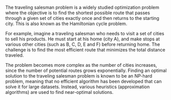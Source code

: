 

The traveling salesman problem is a widely studied optimization problem where the objective is to find the shortest possible route that passes through a given set of cities exactly once and then returns to the starting city. This is also known as the Hamiltonian cycle problem.

For example, imagine a traveling salesman who needs to visit a set of cities to sell his products. He must start at his home (city A), and make stops at various other cities (such as B, C, D, E and F) before returning home. The challenge is to find the most efficient route that minimizes the total distance traveled.

The problem becomes more complex as the number of cities increases, since the number of potential routes grows exponentially. Finding an optimal solution to the traveling salesman problem is known to be an NP-hard problem, meaning that no efficient algorithm has been developed that can solve it for large datasets. Instead, various heuristics (approximation algorithms) are used to find near-optimal solutions.